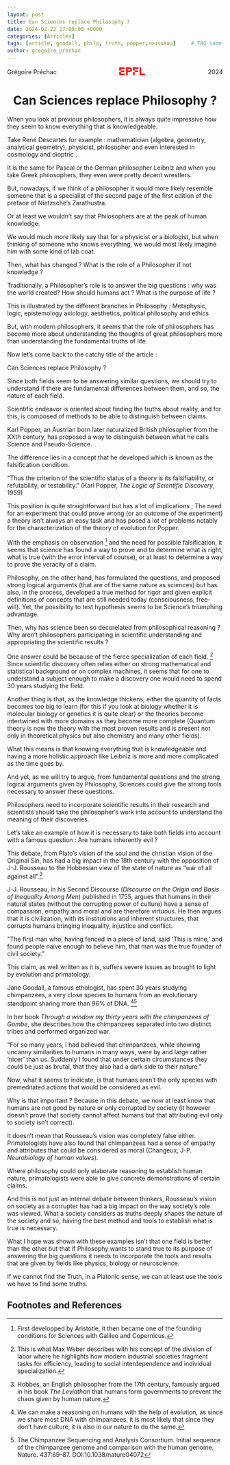 ```yaml
---
layout: post
title: Can Sciences replace Philosophy ?
date: 2024-02-22 17:00:00 +0000
categories: [Articles]
tags: [article, goodall, philo, truth, popper,rousseau]     # TAG names should always be lowercase
author: gregoire_prechac
---
```


<!-- Header with Logo -->
<div style="display: flex; justify-content: space-between; align-items: center;">
  <div>Grégoire Préchac</div>
  <div>
    <img src="/images/logo_EPFL.png" alt="Logo" width="60">
  </div>
  <div>2024</div>
</div>

<h1 style="text-align: center;">Can Sciences replace Philosophy ?</h1>

<!-- Article Content -->
When you look at previous philosophers, it is always quite impressive how they seem to know everything that is knowledgeable.

Take René Descartes for example : mathematician (algebra, geometry, analytical geometry), physicist, philosopher and even interested in cosmology and dioptric . 

It is the same for Pascal or the German philosopher Leibniz and when you take Greek philosophers, they even were pretty decent wrestlers. 

But, nowadays, if we think of a philosopher it would more likely resemble someone that is a specialist of the second page of the first edition of the preface of Nietzsche’s Zarathustra. 

Or at least we wouldn’t say that Philosophers are at the peak of human knowledge.

We would much more likely say that for a physicist or a biologist, but when thinking of someone who knows everything, we would most likely imagine him with some kind of lab coat. 

Then, what has changed ? What is the role of a Philosopher if not knowledge ?

Traditionally, a Philosopher’s role is to answer the big questions : why was the world created? How should humans act ? What is the purpose of life ?

This is illustrated by the different branches in Philosophy : Metaphysic, logic, epistemology axiology, aesthetics, political philosophy and ethics 

But, with modern philosophers, it seems that the role of philosophers has become more about understanding the thoughts of great philosophers more than understanding the fundamental truths of life. 

Now let’s come back to the catchy title of the article  : 

Can Sciences replace Philosophy ? 

Since both fields seem to be answering similar questions, we should try to understand if there are fundamental differences between them, and so, the nature of each field. 

Scientific endeavor is oriented about finding the truths about reality, and for this, is composed of methods to be able to distinguish between claims. 

Karl Popper, an Austrian born later naturalized British philosopher from the XXth century, has proposed a way to distinguish between what he calls Science and Pseudo-Science. 

The difference lies in a concept that he developed which is known as the falsification condition. 

"Thus the criterion of the scientific status of a theory is its falsifiability, or refutability, or testability." (Karl Popper, *The Logic of Scientific Discovery*, 1959)

This position is quite straightforward but has a lot of implications ; 
The need for an experiment that could prove wrong (or an outcome of the experiment) a theory isn’t always an easy task and has posed a lot of problems notably for the characterization of the theory of evolution for Popper. 

With the emphasis on observation [^1] and the need for possible falsification, it seems that science has found a way to prove and to determine what is right, what is true (with the error interval of course), or at least to determine a way to prove the veracity of a claim.

Philosophy, on the other hand, has formulated the questions, and proposed strong logical arguments (that are of the same nature as sciences) but has also, in the process, developed a true method for rigor and given explicit definitions of concepts that are still needed today (consciousness, free-will). Yet, the possibility to test hypothesis seems to be Science’s triumphing advantage. 

Then, why has science been so decorelated from philosophical reasoning ? Why aren’t philosophers participating in scientific understanding and appropriating the scientific results ? 


One answer could be because of the fierce specialization of each field. [^2]
Since scientific discovery often relies either on strong mathematical and statistical background or on complex machines, it seems that for one to understand a subject enough to make a discovery one would need to spend 30 years studying the field. 

Another thing is that, as the knowledge thickens, either the quantity of facts becomes too big to learn (for this if you look at biology whether it is molecular biology or genetics it is quite clear) or the theories become intertwined with more domains as they become more complete (Quantum theory is now the theory with the most proven results and is present not only in theoretical physics but also chemistry and many other fields).

What this means is that knowing everything that is knowledgeable and having a more holistic approach like Leibniz is more and more complicated as the time goes by. 

And yet, as we will try to argue, from fundamental questions and the strong logical arguments given by Philosophy, Sciences could give the strong tools necessary to answer these questions. 

Philosophers need to incorporate scientific results in their research and scientists should take the philosopher’s work into account to understand the meaning of their discoveries. 

Let’s take an example of how it is necessary to take both fields into account with a famous question : Are humans inherently evil ? 

This debate, from Plato’s vision of the soul and the christian vision of the Original Sin, has had a big impact in the 18th century with the opposition of J-J. Rousseau to the Hobbesian view of the state of nature as “war of all against all”.[^3]

J-J. Rousseau, in his Second Discourse (*Discourse on the Origin and Basis of Inequality Among Men*) published in 1755, argues that humans in their natural states (without the corrupting power of culture) have a sense of compassion, empathy and moral and are therefore virtuous. He then argues that it is civilization, with its institutions and inherent structures, that corrupts humans bringing inequality, injustice and conflict. 

"The first man who, having fenced in a piece of land, said 'This is mine,' and found people naïve enough to believe him, that man was the true founder of civil society.”

This claim, as well written as it is, suffers severe issues as brought to light by evolution and primatology. 

Jane Goodall, a famous ethologist, has spent 30 years studying chimpanzees, a very close species to humans from an evolutionary standpoint sharing more than 96% of DNA. [^4][^5]

In her book *Through a window my thirty years with the chimpanzees of Gombe*, she describes how the chimpanzees separated into two distinct tribes and performed organized war.

“For so many years, I had believed that chimpanzees, while showing uncanny similarities to humans in many ways, were by and large rather ‘nicer’ than us. Suddenly I found that under certain circumstances they could be just as brutal, that they also had a dark side to their nature.”

Now, what it seems to indicate, is that humans aren’t the only species with premeditated actions that would be considered as evil. 

Why is that important ? Because in this debate, we now at least know that humans are not good by nature or only corrupted by society (it however doesn’t prove that society cannot affect humans but that attributing evil only to society isn’t correct). 

It doesn’t mean that Rousseau’s vision was completely false either. Primatologists have also found that chimpanzees had a sense of empathy and attributes that could be considered as moral (Changeux, J-P. *Neurobiology of human values*). 

Where philosophy could only elaborate reasoning to establish human nature, primatologists were able to give concrete demonstrations of certain claims. 

And this is not just an internal debate between thinkers, Rousseau’s vision on society as a corrupter has had a big impact on the way society’s role was viewed. 
What a society considers as truths deeply shapes the nature of the society and so, having the best method and tools to establish what is true is necessary. 


What I hope was shown with these examples isn’t that one field is better than the other but that if Philosophy wants to stand true to its purpose of answering the big questions it needs to incorporate the tools and results that are given by fields like physics, biology or neuroscience. 

If we cannot find the Truth, in a Platonic sense, we can at least use the tools we have to find some truths. 

## Footnotes and References
<!-- Footnotes -->
[^1]: First developped by Aristotle, it then became one of the founding conditions for Sciences with Galileo and Copernicus.

[^2]: This is what Max Weber describes with his concept of the division of labor where he highlights how modern industrial societies fragment tasks for efficiency, leading to social interdependence and individual specialization.

[^3]: Hobbes, an English philosopher from the 17th century, famously argued in his book *The Leviathan* that humans form governments to prevent the chaos given by human nature. 

[^4]:  We can make a reasoning on humans with the help of evolution, as since we share most DNA with chimpanzees, it is most likely that since they don’t have culture, it is also in our nature to do the same.

<!-- References -->

[^5]: The Chimpanzee Sequencing and Analysis Consortium. Initial sequence of the chimpanzee genome and comparison with the human genome. Nature. 437:69-87. DOI:10.1038/nature04072


